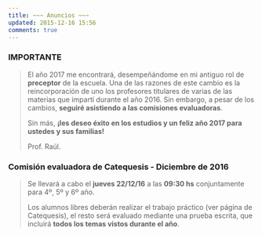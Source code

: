 ```yaml
---
title: ~~~ Anuncios ~~~
updated: 2015-12-16 15:56
comments: true
---
```


### IMPORTANTE

> El año 2017 me encontrará, desempeñándome en mi antiguo rol de **preceptor** de la escuela. Una de las razones de este cambio es la reincorporación de uno los profesores titulares de varias de las materias que impartí durante el año 2016. 
> Sin embargo, a pesar de los cambios, **seguiré asistiendo a las comisiones evaluadoras**. 
>
> Sin más, **¡les deseo éxito en los estudios y un feliz año 2017 para ustedes y sus familias!**
>
> Prof. Raúl.


### Comisión evaluadora de Catequesis - Diciembre de 2016

> Se llevará a cabo el **jueves 22/12/16** a las **09:30 hs** conjuntamente para 4º, 5º y 6º año. 
> 
> Los alumnos libres deberán realizar el trabajo práctico (ver página de Catequesis), el resto será evaluado mediante una prueba escrita, que incluirá **todos los temas vistos durante el año**. 

